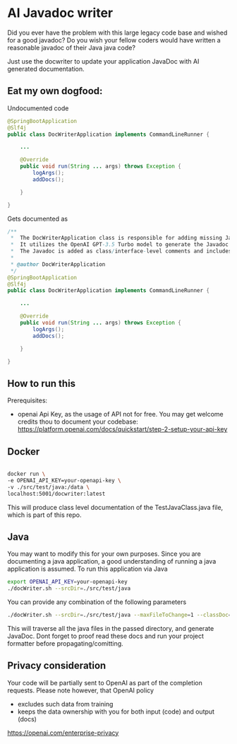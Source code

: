 # AI Javadoc writer

Did you ever have the problem with this large legacy code base and wished for a good javadoc? Do you wish your fellow coders would have written a reasonable javadoc of their Java java code?

Just use the docwriter to update your application JavaDoc with AI generated documentation. 

## Eat my own dogfood:
Undocumented code
```java
@SpringBootApplication
@Slf4j
public class DocWriterApplication implements CommandLineRunner {

    ...

    @Override
    public void run(String ... args) throws Exception {
        logArgs();
		addDocs();

    }

}

```
Gets documented as
```java
/**
 *  The DocWriterApplication class is responsible for adding missing Javadoc to classes and interfaces in Java source code.
 *  It utilizes the OpenAI GPT-3.5 Turbo model to generate the Javadoc based on the provided source code.
 *  The Javadoc is added as class/interface-level comments and includes an author tag with the specified author name.
 *
 * @author DocWriterApplication
 */
@SpringBootApplication
@Slf4j
public class DocWriterApplication implements CommandLineRunner {

    ...

    @Override
    public void run(String ... args) throws Exception {
        logArgs();
		addDocs();

    }

}
```

## How to run this

Prerequisites:
* openai Api Key, as the usage of API not for free. You may get welcome credits thou to document your codebase: https://platform.openai.com/docs/quickstart/step-2-setup-your-api-key


## Docker
```bash

docker run \
-e OPENAI_API_KEY=your-openapi-key \
-v ./src/test/java:/data \
localhost:5001/docwriter:latest
```
This will produce class level documentation of the TestJavaClass.java file, which is part of this repo.

## Java
You may want to modify this for your own purposes. Since you are documenting a java application, a good understanding of running a java application is assumed. To run this application via Java

```bash
export OPENAI_API_KEY=your-openapi-key
./docWriter.sh --srcDir=./src/test/java 
```

You can provide any combination of the following parameters
```bash
./docWriter.sh --srcDir=./src/test/java --maxFileToChange=1 --classDoc=true --publicMethodDoc=true --nonPublicMethodDoc=true --author=yourname

```

This will traverse all the java files in the passed directory, and generate JavaDoc. Dont forget to proof read these docs and run your project formatter before propagating/comitting.

## Privacy consideration
Your code will be partially sent to OpenAI as part of the completion requests. Please note however, that OpenAI policy 
* excludes such data from training
* keeps the data ownership with you for both input (code) and output (docs)

https://openai.com/enterprise-privacy



